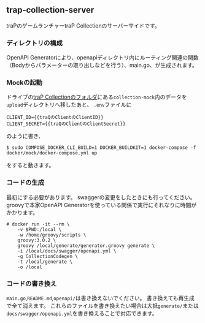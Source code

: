 ## trap-collection-server

traPのゲームランチャーtraP Collectionのサーバーサイドです。

### ディレクトリの構成
OpenAPI Generatorにより、openapiディレクトリ内にルーティング関連の関数（Bodyからパラメーターの取り出しなどを行う）、main.go、が生成されます。

### Mockの起動
ドライブの[traP Collectionのフォルダ](https://drive.trap.jp/f/399071)にある`collection-mock`内のデータを`upload`ディレクトリへ移したあと、
`.env`ファイルに
```
CLIENT_ID={{traQのClientのClientID}}
CLIENT_SECRET={{traQのClientのClientSecret}}
```
のように書き、
```
$ sudo COMPOSE_DOCKER_CLI_BUILD=1 DOCKER_BUILDKIT=1 docker-compose -f docker/mock/docker-compose.yml up
```
をすると動きます。

### コードの生成
最初にする必要があります。
swaggerの変更をしたときにも行ってください。
groovyで本家OpenAPI Generatorを使っている関係で実行にそれなりに時間がかかります。
```
# docker run -it --rm \
    -v $PWD:/local \
    -w /home/groovy/scripts \
    groovy:3.0.2 \
    groovy /local/generate/generator.groovy generate \
    -i /local/docs/swagger/openapi.yml \
    -g CollectionCodegen \
    -t /local/generate \
    -o /local
```

### コードの書き換え
`main.go`,`README.md`,`openapi/`は書き換えないでください。
書き換えても再生成で全て消えます。
これらのファイルを書き換えたい場合は大抵`generate/`または`docs/swagger/openapi.yml`を書き換えることで対応できます。
